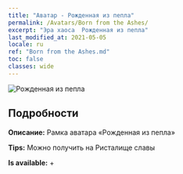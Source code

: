 ```yaml
---
title: "Аватар - Рожденная из пепла"
permalink: /Avatars/Born from the Ashes/
excerpt: "Эра хаоса  Рожденная из пепла"
last_modified_at: 2021-05-05
locale: ru
ref: "Born from the Ashes.md"
toc: false
classes: wide
---
```

 ![Рожденная из пепла](/images/a/avatarFrame_76.png)

## Подробности

 **Описание:** Рамка аватара «Рожденная из пепла» 

 **Tips:** Можно получить на Ристалище славы 

 **Is available:**  + 


